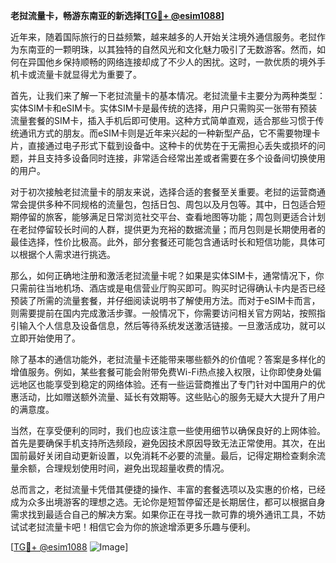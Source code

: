 **老挝流量卡，畅游东南亚的新选择[[TG💪+ @esim1088](https://t.me/s/esim1088)]**

近年来，随着国际旅行的日益频繁，越来越多的人开始关注境外通信服务。老挝作为东南亚的一颗明珠，以其独特的自然风光和文化魅力吸引了无数游客。然而，如何在异国他乡保持顺畅的网络连接却成了不少人的困扰。这时，一款优质的境外手机卡或流量卡就显得尤为重要了。

首先，让我们来了解一下老挝流量卡的基本情况。老挝流量卡主要分为两种类型：实体SIM卡和eSIM卡。实体SIM卡是最传统的选择，用户只需购买一张带有预装流量套餐的SIM卡，插入手机后即可使用。这种方式简单直观，适合那些习惯于传统通讯方式的朋友。而eSIM卡则是近年来兴起的一种新型产品，它不需要物理卡片，直接通过电子形式下载到设备中。这种卡的优势在于无需担心丢失或损坏的问题，并且支持多设备同时连接，非常适合经常出差或者需要在多个设备间切换使用的用户。

对于初次接触老挝流量卡的朋友来说，选择合适的套餐至关重要。老挝的运营商通常会提供多种不同规格的流量包，包括日包、周包以及月包等。其中，日包适合短期停留的旅客，能够满足日常浏览社交平台、查看地图等功能；周包则更适合计划在老挝停留较长时间的人群，提供更为充裕的数据流量；而月包则是长期使用者的最佳选择，性价比极高。此外，部分套餐还可能包含通话时长和短信功能，具体可以根据个人需求进行挑选。

那么，如何正确地注册和激活老挝流量卡呢？如果是实体SIM卡，通常情况下，你只需前往当地机场、酒店或是电信营业厅购买即可。购买时记得确认卡内是否已经预装了所需的流量套餐，并仔细阅读说明书了解使用方法。而对于eSIM卡而言，则需要提前在国内完成激活步骤。一般情况下，你需要访问相关官方网站，按照指引输入个人信息及设备信息，然后等待系统发送激活链接。一旦激活成功，就可以立即开始使用了。

除了基本的通信功能外，老挝流量卡还能带来哪些额外的价值呢？答案是多样化的增值服务。例如，某些套餐可能会附带免费Wi-Fi热点接入权限，让你即使身处偏远地区也能享受到稳定的网络体验。还有一些运营商推出了专门针对中国用户的优惠活动，比如赠送额外流量、延长有效期等。这些贴心的服务无疑大大提升了用户的满意度。

当然，在享受便利的同时，我们也应该注意一些使用细节以确保良好的上网体验。首先是要确保手机支持所选频段，避免因技术原因导致无法正常使用。其次，在出国前最好关闭自动更新设置，以免消耗不必要的流量。最后，记得定期检查剩余流量余额，合理规划使用时间，避免出现超量收费的情况。

总而言之，老挝流量卡凭借其便捷的操作、丰富的套餐选项以及实惠的价格，已经成为众多出境游客的理想之选。无论你是短暂停留还是长期居住，都可以根据自身需求找到最适合自己的解决方案。如果你正在寻找一款可靠的境外通讯工具，不妨试试老挝流量卡吧！相信它会为你的旅途增添更多乐趣与便利。

[[TG💪+ @esim1088](https://t.me/s/esim1088) ![Image](https://i.postimg.cc/4NQfJmqS/Snipaste-2025-05-13-00-14-12.png)]
